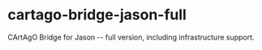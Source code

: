 # cartago-bridge-jason-full
CArtAgO Bridge for Jason -- full version, including infrastructure support.
